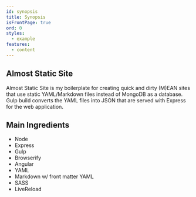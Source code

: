 ```yaml
---
id: synopsis
title: Synopsis
isFrontPage: true
ord: 0
styles:
  - example
features:
  - content
---
```

## Almost Static Site

Almost Static Site is my boilerplate for creating quick and dirty (M)EAN sites
that use static YAML/Markdown files instead of MongoDB as a database. Gulp build
converts the YAML files into JSON that are served with Express for the web application.

## Main Ingredients

  * Node
  * Express
  * Gulp
  * Browserify
  * Angular
  * YAML
  * Markdown w/ front matter YAML
  * SASS
  * LiveReload